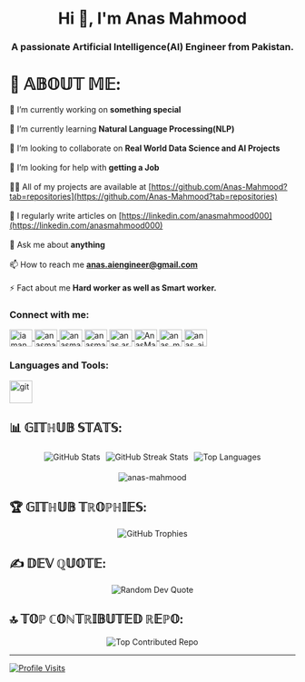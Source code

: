 <h1 align="center">Hi 👋, I'm Anas Mahmood</h1>
<h3 align="center">A passionate Artificial Intelligence(AI) Engineer from Pakistan.</h3>

# 💫 𝔸𝔹𝕆𝕌𝕋 𝕄𝔼:
🔭 I’m currently working on **something special**<br><br>🌱 I’m currently learning **Natural Language Processing(NLP)**<br><br>👯 I’m looking to collaborate on **Real World Data Science and AI Projects**<br><br>🤝 I’m looking for help with **getting a Job**<br><br>👨‍💻 All of my projects are available at [https://github.com/Anas-Mahmood?tab=repositories](https://github.com/Anas-Mahmood?tab=repositories)<br><br>📝 I regularly write articles on [https://linkedin.com/anasmahmood000](https://linkedin.com/anasmahmood000)<br><br>💬 Ask me about **anything**<br><br>📫 How to reach me **anas.aiengineer@gmail.com**<br><br>⚡ Fact about me **Hard worker as well as Smart worker.**

<h3 align="left">Connect with me:</h3>
<p align="left">
  <a href="https://twitter.com/iamanasmahmood" target="blank">
    <img align="center" src="https://img.shields.io/badge/Twitter-%231DA1F2.svg?logo=Twitter&logoColor=white" alt="iamanasmahmood" height="30" width="40" />
  </a>
  <a href="https://linkedin.com/in/anasmahmood000" target="blank">
    <img align="center" src="https://img.shields.io/badge/LinkedIn-%230077B5.svg?logo=linkedin&logoColor=white" alt="anasmahmood000" height="30" width="40" />
  </a>
  <a href="https://kaggle.com/anasmahmood000" target="blank">
    <img align="center" src="https://img.shields.io/badge/Kaggle-%230077B5.svg?logo=kaggle&logoColor=white" alt="anasmahmood000" height="30" width="40" />
  </a>
  <a href="https://fb.com/anasmahmood000" target="blank">
    <img align="center" src="https://img.shields.io/badge/Facebook-%231877F2.svg?logo=Facebook&logoColor=white" alt="anasmahmood000" height="30" width="40" />
  </a>
  <a href="https://instagram.com/anas.art_works" target="blank">
    <img align="center" src="https://img.shields.io/badge/Instagram-%23E4405F.svg?logo=Instagram&logoColor=white" alt="anas.art_works" height="30" width="40" />
  </a>
  <a href="https://www.youtube.com/c/AnasMahmoodAI" target="blank">
    <img align="center" src="https://img.shields.io/badge/YouTube-%23FF0000.svg?logo=YouTube&logoColor=white" alt="AnasMahmoodAI" height="30" width="40" />
  </a>
  <a href="https://www.twitch.tv/anas_mahmood_ai" target="blank">
    <img align="center" src="https://img.shields.io/badge/Twitch-%239146FF.svg?logo=Twitch&logoColor=white" alt="anas_mahmood_ai" height="30" width="40" />
  </a>
  <a href="https://leetcode.com/anas_ai_engineer" target="blank">
    <img align="center" src="https://img.shields.io/badge/LeetCode-%23FFA116.svg?logo=LeetCode&logoColor=white" alt="anas_ai_engineer" height="30" width="40" />
  </a>
</p>

<h3 align="left">Languages and Tools:</h3>
<p align="left">
  <a href="https://git-scm.com/" target="_blank" rel="noreferrer">
    <img src="https://www.vectorlogo.zone/logos/git-scm/git-scm-icon.svg" alt="git" width="40" height="40"/>
  </a>
  <!-- Add more icons here -->
</p>


## 📊 𝔾𝕀𝕋ℍ𝕌𝔹 𝕊𝕋𝔸𝕋𝕊:
<div align="center">
  <div style="display: flex; justify-content: center;">
    <div style="margin: 5px;">
      <img src="https://github-readme-stats.vercel.app/api?username=anas-mahmood&theme=radical&hide_border=false&include_all_commits=true&count_private=false" alt="GitHub Stats" style="max-width: 100%;" />
    </div>
    <div style="margin: 5px;">
      <img src="https://github-readme-streak-stats.herokuapp.com/?user=anas-mahmood&theme=radical&hide_border=false" alt="GitHub Streak Stats" style="max-width: 100%;" />
    </div>
    <div style="margin: 5px;">
      <img src="https://github-readme-stats.vercel.app/api/top-langs/?username=anas-mahmood&theme=radical&hide_border=false&include_all_commits=true&count_private=false&layout=compact" alt="Top Languages" style="max-width: 100%;" />
    </div>
  </div>
</div>


<p align="center"> <img src="https://komarev.com/ghpvc/?username=anas-mahmood&label=Profile%20views&color=0e75b6&style=flat" alt="anas-mahmood" /> </p>


## 🏆 𝔾𝕀𝕋ℍ𝕌𝔹 𝕋ℝ𝕆ℙℍ𝕀𝔼𝕊:
<div align="center">
  <img src="https://github-profile-trophy.vercel.app/?username=anas-mahmood&theme=radical&no-frame=false&no-bg=false&margin-w=4&row=1&column=4&no-confetti=true" alt="GitHub Trophies" />
</div>


## ✍️ 𝔻𝔼𝕍 ℚ𝕌𝕆𝕋𝔼:
<div align="center">
  <img src="https://quotes-github-readme.vercel.app/api?type=vertical&theme=radical" alt="Random Dev Quote" />
</div>

## 🔝 𝕋𝕆ℙ ℂ𝕆ℕ𝕋ℝ𝕀𝔹𝕌𝕋𝔼𝔻 ℝ𝔼ℙ𝕆:
<div align="center">
  <img src="https://github-contributor-stats.vercel.app/api?username=anas-mahmood&limit=5&theme=radical&combine_all_yearly_contributions=true" alt="Top Contributed Repo" />
</div>

---
[![Profile Visits](https://visitcount.itsvg.in/api?id=anas-mahmood&icon=0&color=2)](https://visitcount.itsvg.in)
